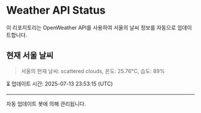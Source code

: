 
# Weather API Status

이 리포지토리는 OpenWeather API를 사용하여 서울의 날씨 정보를 자동으로 업데이트합니다.

## 현재 서울 날씨
> 서울의 현재 날씨: scattered clouds, 온도: 25.76°C, 습도: 89%

⏳ 업데이트 시간: 2025-07-13 23:53:15 (UTC)

---
자동 업데이트 봇에 의해 관리됩니다.
